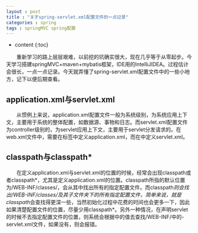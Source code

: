```yaml
---
layout : post
title : "关于spring-servlet.xml配置文件的一点记录"
categories : spring
tags : springMVC spring配置
---
```


* content
{:toc}

　　重新学习的路上层层艰难，以前挖的坑确实很大，现在几乎等于从零起步。今天学习搭建springMVC+maven+mybatis框架，IDE用的IntelliJIDEA。过程估计会很长，一点一点记录。今天就弄懂了spring-servlet.xml配置文件中的一些小地方，记下以便后期查看。






## application.xml与servlet.xml

　　从惯例上来说，application.xml配置文件一般为系统级别，为系统应用上下文，主要用于系统的整体配置，如数据源、事物和日志。而servlet.xml配置文件为controller级别的，为servlet应用上下文，主要用于servlet分发请求的。在web.xml文件中，需要在<context-param>标签中定义application.xml，而在<servlet>中定义servlet.xml。

## classpath与classpath*

　　在定义application.xml与servlet.xml的位置的时候，经常会出现classpath或者classpath*，尤其是定义application.xml的位置。classpath所指的默认位置为/WEB-INF/classes/，会从其中找出所有的指定配置文件。而classpath*则会找出/WEB-INF/classes/及其子文件夹下的所有指定配置文件，简单来说，就是classpath*会查找得更深一些，当然初始化过程中花费的时间也会更多一下，因此如果清楚配置文件的位置，尽量少用classpath*。另外一种情况，在声明servlet的时候不去指定配置文件的位置，则系统会根据<servlet-name>中的值去查找/WEB-INF/中的<servlet-name>-servlet.xml文件，如果没有，则会报错。